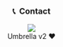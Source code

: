 ### <p align="center">📞 &nbsp;Contact</p>
<p align="center">
  <img src="https://discord.c99.nl/widget/theme-4/349364529475616770.png">
  <br>
  Umbrella v2 ❤️
</p>
